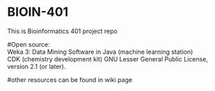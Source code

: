 # BIOIN-401
This is Bioinformatics 401 project repo

#Open source:<br/>
Weka 3: Data Mining Software in Java (machine learning station)<br/>
CDK (chemistry development kit) GNU Lesser General Public License, version 2.1 (or later).<br/>

#other resources can be found in wiki page


